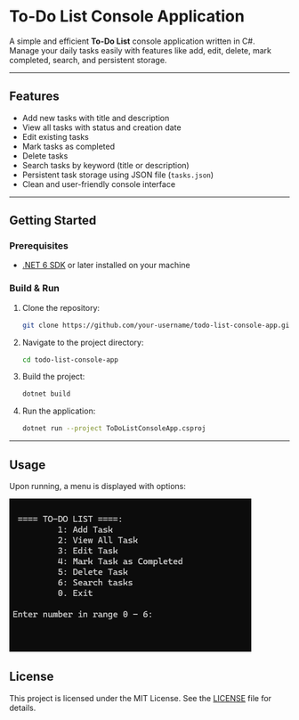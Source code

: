 # To-Do List Console Application

A simple and efficient **To-Do List** console application written in C#.  
Manage your daily tasks easily with features like add, edit, delete, mark completed, search, and persistent storage.

---

## Features

- Add new tasks with title and description
- View all tasks with status and creation date
- Edit existing tasks
- Mark tasks as completed
- Delete tasks
- Search tasks by keyword (title or description)
- Persistent task storage using JSON file (`tasks.json`)
- Clean and user-friendly console interface

---

## Getting Started

### Prerequisites

- [.NET 6 SDK](https://dotnet.microsoft.com/en-us/download) or later installed on your machine

### Build & Run

1. Clone the repository:
    ```bash
    git clone https://github.com/your-username/todo-list-console-app.git
    ```
2. Navigate to the project directory:
    ```bash
    cd todo-list-console-app
    ```
3. Build the project:
    ```bash
    dotnet build
    ```
4. Run the application:
    ```bash
    dotnet run --project ToDoListConsoleApp.csproj
    ```

---

## Usage

Upon running, a menu is displayed with options:

![screenshot](image/1.1.png)

## License

This project is licensed under the MIT License. See the [LICENSE](LICENSE) file for details.